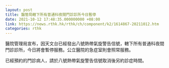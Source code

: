 ```yaml
---
layout: post
title: 醫管局轄下所有普通科夜間門診診所今日暫停
date: 2021-10-12 17:48:35.000000000 +08:00
link: https://news.rthk.hk/rthk/ch/component/k2/1614867-20211012.htm
categories: rthk
---
```


醫院管理局宣布，因天文台已經發出八號熱帶氣旋警告信號，轄下所有普通科夜間門診診所，今日將會暫停服務。公立醫院的急症室則會照常服務。

已經預約的門診病人，請於八號熱帶氣旋警告信號取消後另約診症時間。
